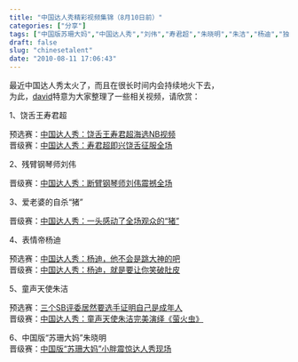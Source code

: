 ```yaml
---
title: "中国达人秀精彩视频集锦（8月10日前）"
categories: ["分享"]
tags: ["中国版苏珊大妈","中国达人秀","刘伟","寿君超","朱晓明","朱洁","杨迪","独臂钢琴","表情帝"]
draft: false
slug: "chinesetalent"
date: "2010-08-11 17:06:43"
---
```


<p>最近中国达人秀太火了，而且在很长时间内会持续地火下去，<br>
为此，<a href="http://www.jiubird.com" target="_blank">david</a>特意为大家整理了一些相关视频，请欣赏：</p>
<p>1、饶舌王寿君超</p>
<p>预选赛：<a href="http://v.youku.com/v_show/id_XMTk0NjA5NTQ0.html" target="_blank">中国达人秀：饶舌王寿君超海选NB视频</a><br>
 晋级赛：<a href="http://v.youku.com/v_show/id_XMTk0NTY1Mzg4.html" target="_blank">中国达人秀：寿君超即兴饶舌征服全场</a></p>
<p>2、残臂钢琴师刘伟</p>
<p>晋级赛：<a href="http://v.youku.com/v_show/id_XMTk2NTYyNjUy.html" target="_blank">中国达人秀：断臂钢琴师刘伟震撼全场</a></p>
<p>3、爱老婆的自杀“猪”</p>
<p>晋级赛：<a href="http://v.youku.com/v_show/id_XMTk2NDIxODI0.html" target="_blank">中国达人秀：一头感动了全场观众的“猪”</a></p>
<p>4、表情帝杨迪</p>
<p>预选赛：<a href="http://www.tudou.com/programs/view/PA28ORhhWxY" target="_blank">中国达人秀：杨迪，他不会是跳大神的吧</a><br>
 晋级赛：<a href="http://v.youku.com/v_show/id_XMTk0NTYxMzQ4.html" target="_blank">中国达人秀：杨迪，就是要让你笑破肚皮</a></p>
<p>5、童声天使朱洁</p>
<p>预选赛：<a href="http://v.youku.com/v_show/id_XMTgwMTQyNDEy.html" target="_blank">三个SB评委居然要选手证明自己是成年人</a><br>
 晋级赛：<a href="http://v.youku.com/v_show/id_XMTkyNzgxMDI0.html" target="_blank">中国达人秀：童声天使朱洁完美演绎《萤火虫》</a></p>
<p>6、中国版“苏珊大妈”朱晓明<br>
 晋级赛：<a href="http://v.youku.com/v_show/id_XMTk5MDE5MTk2.html" target="_blank">中国版“苏珊大妈”小胖震惊达人秀现场</a></p>
